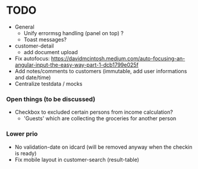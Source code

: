 # TODO
* General
    * Unify errormsg handling (panel on top) ?
    * Toast messages?
* customer-detail
    * add document upload
* Fix autofocus: https://davidmcintosh.medium.com/auto-focusing-an-angular-input-the-easy-way-part-1-dcb1799e025f
* Add notes/comments to customers (immutable, add user informations and date/time)
* Centralize testdata / mocks

### Open things (to be discussed)
* Checkbox to excluded certain persons from income calculation?
    * 'Guests' which are collecting the groceries for another person

### Lower prio
* No validation-date on idcard (will be removed anyway when the checkin is ready)
* Fix mobile layout in customer-search (result-table)

